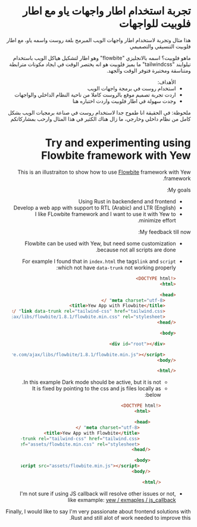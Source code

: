 <!-- Arabic Section -->
<div dir=rtl>
<h1>
تجربة استخدام اطار واجهات ياو مع اطار فلوبيت للواجهات
</h1>
<p>
هذا مثال وتجربة لاستخدام اطار واجهات الويب المبرمج بلغة روست واسمه ياو، مع اطار فلوبيت التنسيقي والتصميمي

ماهو فلوبيت؟
اسمه بالانجليزي "flowbite" وهو اطار لتشكيل هياكل الويب باستخدام تيلوايند "tailwindcss"
ما يميز فلوبيت هو انه يختصر الوقت في ايجاد مكونات مترابطة ومتناسقة ومختبرة فتوفر الوقت والجهد.
 
</p>

<ul>الأهداف:
    <li>استخدام روست في برمجة واجهات الويب</li>
    <li>اردت تجربة تصميم موقع بالروست كاملا من ناحية النظام الداخلي والواجهات</li>
    <li>وجدت سهولة في اطار فلوبيت واردت اختباره هنا</li>
</ul

<p>
ملحوظة: في الحقيقة انا طموح جدا لاستخدام روست في صناعة برمجيات الويب بشكل كامل من نظام داخلي وخارجي، ما زال هناك الكثير في هذا المثال وارحب بمشاركاتكم
</p

</div>


<!-- English Section -->

# Try and experimenting using Flowbite framework with Yew

This is an illustraiton to show how to use [Flowbite](flowbite.com/) framework with Yew framework.


My goals:
- Using Rust in backendend and frontend
- Develop a web app with support to RTL (Arabic) and LTR (English)
- I like FLowbite framework and I want to use it with Yew to minimize effort.



My feedback till now:
- Flowbite can be used with Yew, but need some customization because not all scripts are done.
- For example I found that in `index.html` the tags`link` and `script` which not have `data-trunk` not working properly:
    ```html
    <!DOCTYPE html>
    <html>

    <head>
        <meta charset="utf-8" />
        <title>Yew App with Flowbite</title>
        <link data-trunk rel="tailwind-css" href="tailwind.css" />
        <link href="https://cdnjs.cloudflare.com/ajax/libs/flowbite/1.8.1/flowbite.min.css" rel="stylesheet" />
    </head>

    <body>

        <div id="root"></div>

        <script src="https://cdnjs.cloudflare.com/ajax/libs/flowbite/1.8.1/flowbite.min.js"></script>
    </body>

    </html>
    ```
  - In this example Dark mode should be active, but it is not.
  - It is fixed by pointing to the css and js files locally as below:
    ```html
    <!DOCTYPE html>
        <html>

        <head>
            <meta charset="utf-8" />
            <title>Yew App with Flowbite</title>
            <link data-trunk rel="tailwind-css" href="tailwind.css" />
            <link href="assets/flowbite.min.css" rel="stylesheet" />
        </head>

        <body>
            <script src="assets/flowbite.min.js"></script>
        </body>

    </html>
    ```

- I'm not sure if using JS callback will resolve other issues or not, like exmample: [yew / exmaples / js_callback](https://github.com/yewstack/yew/tree/master/examples/js_callback)


Finally, I would like to say I'm very passionate about frontend solutions with Rust and still alot of work needed to improve this.
